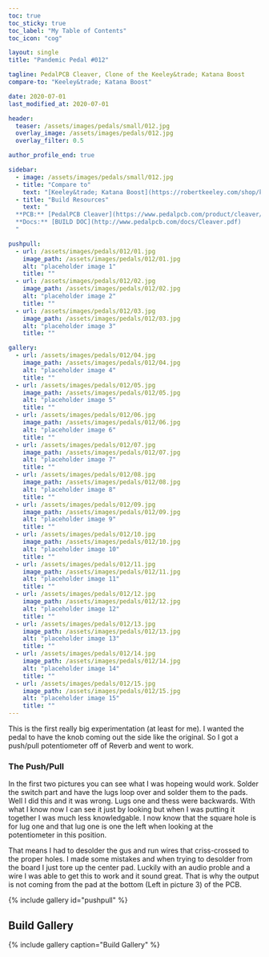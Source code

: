 ```yaml
---
toc: true
toc_sticky: true
toc_label: "My Table of Contents"
toc_icon: "cog"

layout: single
title: "Pandemic Pedal #012"

tagline: PedalPCB Cleaver, Clone of the Keeley&trade; Katana Boost
compare-to: "Keeley&trade; Katana Boost"

date: 2020-07-01
last_modified_at: 2020-07-01

header:
  teaser: /assets/images/pedals/small/012.jpg
  overlay_image: /assets/images/pedals/012.jpg
  overlay_filter: 0.5

author_profile_end: true

sidebar:
  - image: /assets/images/pedals/small/012.jpg
  - title: "Compare to"
    text: "[Keeley&trade; Katana Boost](https://robertkeeley.com/shop/katana-boost)"
  - title: "Build Resources"
    text: "
  **PCB:** [PedalPCB Cleaver](https://www.pedalpcb.com/product/cleaver/)<br>
  **Docs:** [BUILD DOC](http://www.pedalpcb.com/docs/Cleaver.pdf)
  "

pushpull:
  - url: /assets/images/pedals/012/01.jpg
    image_path: /assets/images/pedals/012/01.jpg
    alt: "placeholder image 1"
    title: ""
  - url: /assets/images/pedals/012/02.jpg
    image_path: /assets/images/pedals/012/02.jpg
    alt: "placeholder image 2"
    title: ""
  - url: /assets/images/pedals/012/03.jpg
    image_path: /assets/images/pedals/012/03.jpg
    alt: "placeholder image 3"
    title: ""

gallery:
  - url: /assets/images/pedals/012/04.jpg
    image_path: /assets/images/pedals/012/04.jpg
    alt: "placeholder image 4"
    title: ""
  - url: /assets/images/pedals/012/05.jpg
    image_path: /assets/images/pedals/012/05.jpg
    alt: "placeholder image 5"
    title: ""
  - url: /assets/images/pedals/012/06.jpg
    image_path: /assets/images/pedals/012/06.jpg
    alt: "placeholder image 6"
    title: ""
  - url: /assets/images/pedals/012/07.jpg
    image_path: /assets/images/pedals/012/07.jpg
    alt: "placeholder image 7"
    title: ""
  - url: /assets/images/pedals/012/08.jpg
    image_path: /assets/images/pedals/012/08.jpg
    alt: "placeholder image 8"
    title: ""
  - url: /assets/images/pedals/012/09.jpg
    image_path: /assets/images/pedals/012/09.jpg
    alt: "placeholder image 9"
    title: ""
  - url: /assets/images/pedals/012/10.jpg
    image_path: /assets/images/pedals/012/10.jpg
    alt: "placeholder image 10"
    title: ""
  - url: /assets/images/pedals/012/11.jpg
    image_path: /assets/images/pedals/012/11.jpg
    alt: "placeholder image 11"
    title: ""
  - url: /assets/images/pedals/012/12.jpg
    image_path: /assets/images/pedals/012/12.jpg
    alt: "placeholder image 12"
    title: ""
  - url: /assets/images/pedals/012/13.jpg
    image_path: /assets/images/pedals/012/13.jpg
    alt: "placeholder image 13"
    title: ""
  - url: /assets/images/pedals/012/14.jpg
    image_path: /assets/images/pedals/012/14.jpg
    alt: "placeholder image 14"
    title: ""
  - url: /assets/images/pedals/012/15.jpg
    image_path: /assets/images/pedals/012/15.jpg
    alt: "placeholder image 15"
    title: ""
---
```


This is the first really big experimentation (at least for me). I wanted the pedal to have the knob coming out the side like the original. So I got a push/pull potentiometer off of Reverb and went to work. 

### The Push/Pull ###

In the first two pictures you can see what I was hopeing would work. Solder the switch part and have the lugs loop over and solder them to the pads. Well I did this and it was wrong. Lugs one and thess were backwards. With what I know now I can see it just by looking but when I was putting it together I was much less knowledgable. I now know that the square hole is for lug one and that lug one is one the left when looking at the potentiometer in this position. 

That means I had to desolder the gus and run wires that criss-crossed to the proper holes. I made some mistakes and when trying to desolder from the board I just tore up the center pad. Luckily with an audio proble and a wire I was able to get this to work and it sound great. That is why the output is not coming from the pad at the bottom (Left in picture 3) of the PCB.

{% include gallery id="pushpull" %}

## Build Gallery ##

{% include gallery caption="Build Gallery" %}